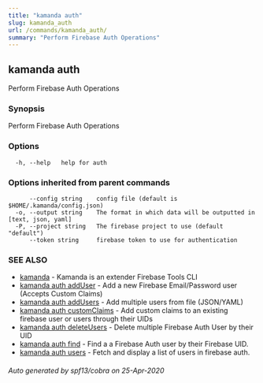 ```yaml
---
title: "kamanda auth"
slug: kamanda_auth
url: /commands/kamanda_auth/
summary: "Perform Firebase Auth Operations"
---
```

## kamanda auth

Perform Firebase Auth Operations

### Synopsis

Perform Firebase Auth Operations

### Options

```
  -h, --help   help for auth
```

### Options inherited from parent commands

```
      --config string    config file (default is $HOME/.kamanda/config.json)
  -o, --output string    The format in which data will be outputted in [text, json, yaml]
  -P, --project string   The firebase project to use (default "default")
      --token string     firebase token to use for authentication
```

### SEE ALSO

* [kamanda](/commands/kamanda/)	 - Kamanda is an extender Firebase Tools CLI
* [kamanda auth addUser](/commands/kamanda_auth_adduser/)	 - Add a new Firebase Email/Password user (Accepts Custom Claims)
* [kamanda auth addUsers](/commands/kamanda_auth_addusers/)	 - Add multiple users from file (JSON/YAML)
* [kamanda auth customClaims](/commands/kamanda_auth_customclaims/)	 - Add custom claims to an existing firebase user or users through their UIDs
* [kamanda auth deleteUsers](/commands/kamanda_auth_deleteusers/)	 - Delete multiple Firebase Auth User by their UID
* [kamanda auth find](/commands/kamanda_auth_find/)	 - Find a a Firebase Auth user by their Firebase UID.
* [kamanda auth users](/commands/kamanda_auth_users/)	 - Fetch and display a list of users in firebase auth.

###### Auto generated by spf13/cobra on 25-Apr-2020
